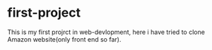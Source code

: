# first-project
This is my first projrct in web-devlopment, here i have tried to clone Amazon website(only front end so far).
